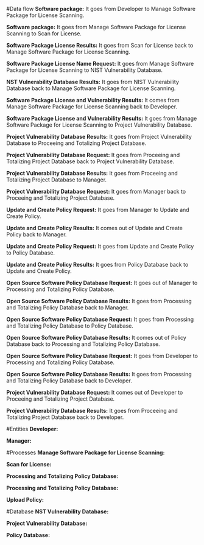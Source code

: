 
#Data flow
**Software package:** It goes from Developer to Manage Software Package for License Scanning.

**Software package:** It goes from Manage Software Package for License Scanning to Scan for License.

**Software Package License Results:** It goes from Scan for License back to Manage Software Package for License Scanning.

**Software Package License Name Request:** It goes from Manage Software Package for License Scanning to NIST Vulnerability Database. 

**NST Vulnerability Database Results:** It goes from NIST Vulnerability Database back to Manage Software Package for License Scanning.

**Software Package License and Vulnerability Results:** It comes from Manage Software Package for License Scanning back to Developer.

**Software Package License and Vulnerability Results:** It goes from Manage Software Package for License Scanning to Project Vulnerability Database. 

**Project Vulnerability Database Results:** It goes from Project Vulnerability Database to Proceeing and Totalizing Project Database.

**Project Vulnerability Database Request:** It goes from Proceeing and Totalizing Project Database back to Project Vulnerability Database.

**Project Vulnerability Database Results:** It goes from Proceeing and Totalizing Project Database to Manager.

**Project Vulnerability Database Request:** It goes from Manager back to Proceeing and Totalizing Project Database.

**Update and Create Policy Request:** It goes from Manager to Update and Create Policy.

**Update and Create Policy Results:** It comes out of Update and Create Policy back to Manager.

**Update and Create Policy Request:** It goes from Update and Create Policy to Policy Database.

**Update and Create Policy Results:** It goes from Policy Database back to Update and Create Policy.

**Open Source Software Policy Database Request:** It goes out of Manager to Processing and Totalizing Policy Database.

**Open Source Software Policy Database Results:** It goes from Processing and Totalizing Policy Database back to Manager.

**Open Source Software Policy Database Request:** It goes from Processing and Totalizing Policy Database to Policy Database.

**Open Source Software Policy Database Results:** It comes out of Policy Database back to Processing and Totalizing Policy Database.

**Open Source Software Policy Database Request:** It goes from Developer to Processing and Totalizing Policy Database.

**Open Source Software Policy Database Results:** It goes from Processing and Totalizing Policy Database back to Developer.

**Project Vulnerability Database Request:** It comes out of Developer to Proceeing and Totalizing Project Database.

**Project Vulnerability Database Results:** It goes from Proceeing and Totalizing Project Database back to Developer.

#Entities
**Developer:** 

**Manager:** 

#Processes
**Manage Software Package for License Scanning:**

**Scan for License:**

**Processing and Totalizing Policy Database:**

**Processing and Totalizing Policy Database:**

**Upload Policy:**

#Database
**NST Vulnerability Database:**

**Project Vulnerability Database:**

**Policy Database:**

